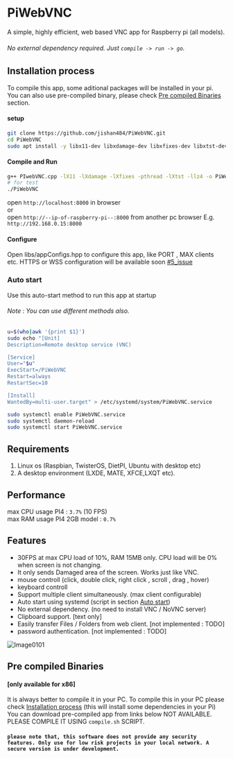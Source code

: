 # PiWebVNC
A simple, highly efficient, web based VNC app for Raspberry pi (all models).
###### No external dependency required. Just `compile -> run -> go`.
## Installation process
To compile this app, some aditional packages will be installed in your pi. You can also use pre-compiled binary, please check [Pre compiled Binaries](#pre-compiled-binaries) section.
#### setup
```sh
git clone https://github.com/jishan484/PiWebVNC.git
cd PiWebVNC
sudo apt install -y libx11-dev libxdamage-dev libxfixes-dev libxtst-dev liblz4-dev g++
```
#### Compile and Run
```sh
g++ PIwebVNC.cpp -lX11 -lXdamage -lXfixes -pthread -lXtst -llz4 -o PiWebVNC
# for test
./PiWebVNC
```

open `http://localhost:8000` in browser<br>
or<br>
open `http://--ip-of-raspberry-pi--:8000` from another pc browser E.g. `http://192.168.0.15:8000`

#### Configure
Open libs/appConfigs.hpp to configure this app, like PORT , MAX clients etc.
HTTPS or WSS configuration will be available soon [#5_issue](/../../issues/5)

### Auto start
Use this auto-start method to run this app at startup
###### Note : You can use different methods also.
```sh
u=$(who|awk '{print $1}')
sudo echo "[Unit]
Description=Remote desktop service (VNC)

[Service]
User="$u"
ExecStart=/PiWebVNC
Restart=always
RestartSec=10

[Install]
WantedBy=multi-user.target" > /etc/systemd/system/PiWebVNC.service
```
```sh
sudo systemctl enable PiWebVNC.service
sudo systemctl daemon-reload
sudo systemctl start PiWebVNC.service
```

## Requirements
1. Linux os (Raspbian, TwisterOS, DietPI, Ubuntu with desktop etc)
2. A desktop environment (LXDE, MATE, XFCE,LXQT etc).

## Performance
max CPU usage PI4 : `3.7%` (10 FPS)<br>
max RAM usage PI4 2GB model : `0.7%`

## Features
* 30FPS at max CPU load of 10%, RAM 15MB only. CPU load will be 0% when screen is not changing. 
* It only sends Damaged area of the screen. Works just like VNC.
* mouse controll (click, double click, right click , scroll , drag , hover)
* keyboard controll
* Support multiple client simultaneously. (max client configurable)
* Auto start using systemd (script in section [Auto start](#auto-start))
* No external dependency. (no need to install VNC / NoVNC server)
* Clipboard support. [text only]
* Easily transfer Files / Folders from web client. [not implemented : TODO]
* password authentication. [not implemented : TODO]

![Image0101](https://user-images.githubusercontent.com/49402826/171990825-30321f79-c50e-4b03-aac5-eb9c029d7f3b.png)


## Pre compiled Binaries
####    [only available for x86]
It is always better to compile it in your PC. To compile this in your PC please check [Installation process](#installation-process) (this will install some dependencies in your Pi)
You can download pre-compiled app from links below
  NOT AVAILABLE. PLEASE COMPILE IT USING `compile.sh` SCRIPT.

#### `please note that, this software does not provide any security features. Only use for low risk projects in your local network. A secure version is under development.`
